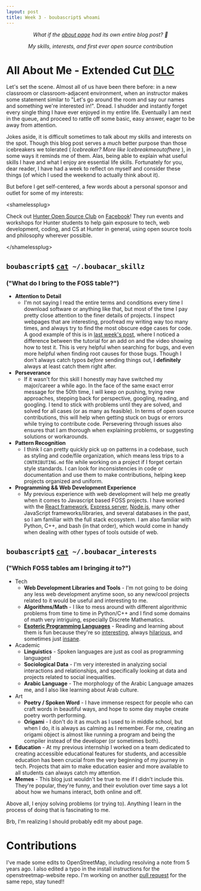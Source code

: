 ```yaml
---
layout: post
title: Week 3 - boubascript$ whoami
---
```


<p align="center"> <em> What if the <a href="https://hunter-college-ossd-spr-2020.github.io/boubascript-weekly/about/"> about page</a> had its own entire blog post? 🤔 </em> </p>
<p align="center"> <em> My skills, interests, and first ever open source contribution </em> </p>

# All About Me - Extended Cut [DLC](https://en.wikipedia.org/wiki/Downloadable_content)

Let's set the scene. Almost all of us have been there before: in a new classroom or classroom-adjacent environment, when an instructor makes some statement similar to "Let's go around the room and say our names and something we're interested in!". Dread. I shudder and instantly forget every single thing I have ever enjoyed in my entire life. Eventually I am next in the queue, and proceed to rattle off some basic, easy answer, eager to be away from attention.

Jokes aside, it is difficult sometimes to talk about my skills and interests on the spot. Though this blog post serves a *much* better purpose than those icebreakers we tolerated ( *Icebreaker? More like Icebreakmeoutofhere* ), in some ways it reminds me of them. Alas, being able to explain what useful skills I have and what I enjoy are essential life skills. Fortunately for you, dear reader, I have had a week to reflect on myself and consider these things (of which I used the weekend to actually think about it).

But before I get self-centered, a few words about a personal sponsor and outlet for some of my interests:

\<shamelessplug>
 
Check out [Hunter Open Source Club](https://hunterosc.org/) on [Facebook](http://fb.hunterosc.org/)! They run events and workshops for Hunter students to help gain exposure to tech, web development, coding, and CS at Hunter in general, using open source tools and philosophy wherever possible. 

\</shamelessplug>

## `boubascript$` [`cat`](https://en.wikipedia.org/wiki/Cat_(Unix))` ~/.boubacar_skillz`
### ("What do I bring to the FOSS table?")

* **Attention to Detail**
  * I'm not saying I read the entire terms and conditions every time I download software or anything like that, but most of the time I pay pretty close attention to the finer details of projects. I inspect webpages that are interesting, proofread my writing way too many times, and always try to find the most obscure edge cases for code. A good example of this is in [last week's post](https://hunter-college-ossd-spr-2020.github.io/boubascript-weekly/week02/#browser-steroids), where I noticed a difference between the tutorial for an add on and the video showing how to test it. This is very helpful when searching for bugs, and even more helpful when finding root causes for those bugs. Though I don't always catch typos *before* sending things out, I **definitely** always at least catch them right after.
* **Perseverance**
  * If it wasn't for this skill I honestly may have switched my major/career a while ago. In the face of the same exact error message for the 50th time, I will keep on pushing, trying new approaches, stepping back for perspective, googling, reading, and googling. I tend to stick with problems until they are solved, and solved for all cases (or as many as feasible). In terms of open source contributions, this will help when getting stuck on bugs or errors while trying to contribute code. Persevering through issues also ensures that I am thorough when explaining problems, or suggesting solutions or workarounds.
* **Pattern Recognition**
  * I think I can pretty quickly pick up on patterns in a codebase, such as styling and code/file organization, which means less trips to a `CONTRIBUTING.md` file while working on a project if I forget certain style standards. I can look for inconsistencies in code or documentation and use them to make contributions, helping keep projects organized and uniform. 
* **Programming && Web Development Experience**
  * My previous experience with web development will help me greatly when it comes to Javascript based FOSS projects. I have worked with the [React framework](https://reactjs.org/), [Express server](https://expressjs.com/), [Node.js](https://nodejs.org/en/), many other JavaScript frameworks/libraries, and several databases in the past, so I am familiar with the full stack ecosystem. I am also familiar with Python, C++, and bash (in that order), which would come in handy when dealing with other types of tools outside of web.
  
## `boubascript$` [`cat`](https://en.wikipedia.org/wiki/Cat_(Unix))` ~/.boubacar_interests`
### ("Which FOSS tables am I bringing *it* to?")

* Tech
  * **Web Development Libraries and Tools** - I'm not going to be doing any less web development anytime soon, so any new/cool projects related to it would be useful and interesting to me.
  * **Algorithms/Math** - I like to mess around with different algorithmic problems from time to time in Python/C++ and I find some domains of math very intriguing, especially Discrete Mathematics.
  * **[Esoteric Programming Languages](https://en.wikipedia.org/wiki/Esoteric_programming_language)** - Reading and learning about them is fun because they're so [interesting](https://esolangs.org/wiki/Whitespace), always [hilarious](https://esolangs.org/wiki/Chicken), and sometimes just [insane](https://esolangs.org/wiki/Brainfuck).
* Academic 
  * **Linguistics** - Spoken languages are just as cool as programming languages!
  * **Sociological Data** - I'm very interested in analyzing social interactions and relationships, and specifically looking at data and projects related to social inequalities.
  * **Arabic Language** - The morphology of the Arabic Language amazes me, and I also like learning about Arab culture.
* Art
  * **Poetry / Spoken Word** - I have immense respect for people who can craft words in beautiful ways, and hope to some day maybe create poetry worth performing.
  * **Origami** - I don't do it as much as I used to in middle school, but when I do, it is always as calming as I remember. For me, creating an origami object is almost like running a program and being the compiler instead of the developer (or sometimes both).
* **Education** - At my previous internship I worked on a team dedicated to creating accessible educational features for students, and accessible education has been crucial from the very beginning of my journey in tech. Projects that aim to make education easier and more available to all students can always catch my attention.
* **Memes** - This blog just wouldn't be true to me if I didn't include this. They're popular, they're funny, and their evolution over time says a lot about how we humans interact, both online and off.

Above all, I enjoy solving problems (or trying to). Anything I learn in the process of doing that is fascinating to me.

Brb, I'm realizing I should probably edit my about page.


# Contributions

I've made some edits to OpenStreetMap, including resolving a note from 5 years ago. I also edited a typo in the install instructions for the openstreetmap-website repo. I'm working on another [pull request](https://github.com/openstreetmap/openstreetmap-website/pull/2542) for the same repo, stay tuned!!
